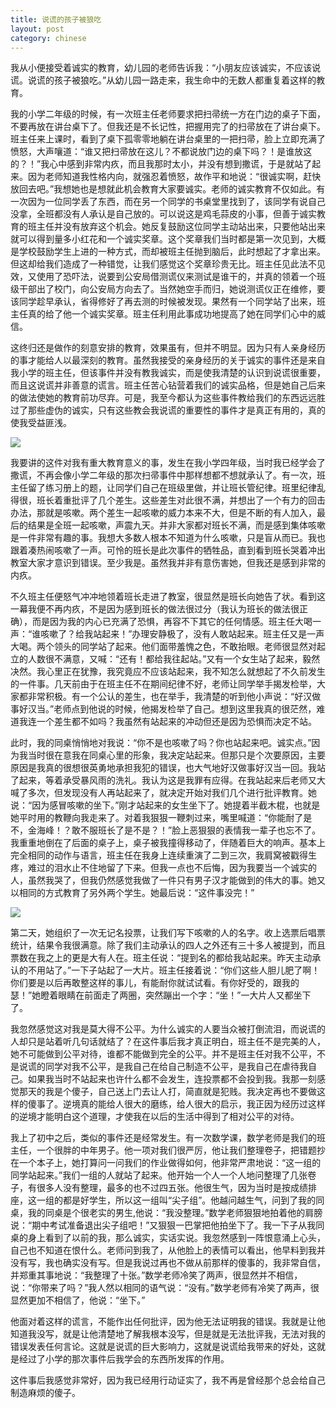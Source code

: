 ```yaml
---
title: 说谎的孩子被狼吃
layout: post
category: chinese
---
```


我从小便接受着诚实的教育，幼儿园的老师告诉我：“小朋友应该诚实，不应该说谎。说谎的孩子被狼吃。”从幼儿园一路走来，我生命中的无数人都重复着这样的教育。 

我的小学二年级的时候，有一次班主任老师要求把扫帚统一方在门边的桌子下面，不要再放在讲台桌下了。但我还是不长记性，把握用完了的扫帚放在了讲台桌下。班主任来上课时，看到了桌下孤零零地躺在讲台桌里的一把扫帚，脸上立即充满了愤怒，大声嚷道：“谁又把扫帚放在这儿？不都说放门边的桌下吗？！是谁放这的？！”我心中感到非常内疚，而且我那时太小，并没有想到撒谎，于是就站了起来。因为老师知道我性格内向，就强忍着愤怒，故作平和地说：“很诚实啊，赶快放回去吧。”我想她也是想就此机会教育大家要诚实。老师的诚实教育不仅如此。有一次因为一位同学丢了东西，而在另一个同学的书桌堂里找到了，该同学有说自己没拿，全班都没有人承认是自己放的。可以说这是鸡毛蒜皮的小事，但善于诚实教育的班主任并没有放弃这个机会。她反复鼓励这位同学主动站出来，只要他站出来就可以得到量多小红花和一个诚实奖章。这个奖章我们当时都是第一次见到，大概是学校鼓励学生上进的一种方式，而却被班主任抛到脑后，此时想起了才拿出来。但这却给我们造成了一种错觉，让我们感觉这个奖章珍贵无比。班主任见此法不见效，又使用了恐吓法，说要到公安局借测谎仪来测试是谁干的，并真的领着一个班级干部出了校门，向公安局方向去了。当然她空手而归，她说测谎仪正在维修，要该同学趁早承认，省得修好了再去测的时候被发现。果然有一个同学站了出来，班主任真的给了他一个诚实奖章。班主任利用此事成功地提高了她在同学们心中的威信。 

这终归还是做作的刻意安排的教育，效果虽有，但并不明显。因为只有人亲身经历的事才能给人以最深刻的教育。虽然我接受的亲身经历的关于诚实的事件还是来自我小学的班主任，但该事件并没有教我诚实，而是使我清楚的认识到说谎很重要，而且这说谎并非善意的谎言。班主任苦心钻营着我们的诚实品格，但是她自己后来的做法使她的教育前功尽弃。可是，我至今都认为这些事件教给我们的东西远远胜过了那些虚伪的诚实，只有这些教会我说谎的重要性的事件才是真正有用的，真的使我受益匪浅。 

<div class="row">
<div class="col-lg-12">
      <div class="thumbnail">
          <img src="{{site.img}}/lier1.jpg">
      </div>
</div>
</div>

我要讲的这件对我有重大教育意义的事，发生在我小学四年级，当时我已经学会了撒谎，不再会像小学二年级的那次扫帚事件中那样想都不想就承认了。有一次，班主任留了练习册上的题，让同学们自己在班级里做，并让班长管纪律。班里纪律乱得很，班长着重批评了几个差生。这些差生对此很不满，并想出了一个有力的回击办法，那就是咳嗽。两个差生一起咳嗽的威力本来不大，但是不断的有人加入，最后的结果是全班一起咳嗽，声震九天。并非大家都对班长不满，而是感到集体咳嗽是一件非常有趣的事。我想大多数人根本不知道为什么咳嗽，只是盲从而已。我也跟着凑热闹咳嗽了一声。可怜的班长是此次事件的牺牲品，直到看到班长哭着冲出教室大家才意识到错误。至少我是。虽然我并非有意伤害她，但我还是感到非常的内疚。

不久班主任便怒气冲冲地领着班长走进了教室，很显然是班长向她告了状。看到这一幕我便不再内疚，不是因为感到班长的做法很过分（我认为班长的做法很正确），而是因为我的内心已充满了恐惧，再容不下其它的任何情感。班主任大喝一声：“谁咳嗽了？给我站起来！”办理安静极了，没有人敢站起来。班主任又是一声大喝。两个领头的同学站了起来。他们面带羞愧之色，不敢抬眼。老师很显然对起立的人数很不满意，又喊：“还有！都给我往起站。”又有一个女生站了起来，毅然决然。我心里正在犹豫，我究竟应不应该站起来，我不知怎么就想起了不久前发生的一件事。几天前由于在班主任不在期间纪律不好，老师让同学举手揭发检举，大家都非常积极。有一个公认的差生，也在举手，我清楚的听到他小声说：“好汉做事好汉当。”老师点到他说的时候，他揭发检举了自己。想到这里我真的很茫然，难道我连一个差生都不如吗？我虽然有站起来的冲动但还是因为恐惧而决定不站。

此时，我的同桌悄悄地对我说：“你不是也咳嗽了吗？你也站起来吧。诚实点。”因为我当时很在意我在同桌心里的形象，我决定站起来。但那只是个次要原因，主要原因是我真的很想很英勇地承担我犯的错误，也大气地好汉做事好汉当一回。我站了起来，等着承受暴风雨的洗礼。我认为这是我罪有应得。在我站起来后老师又大喊了多次，但发现没有人再站起来了，就决定开始对我们几个进行批评教育。她说：“因为感冒咳嗽的坐下。”刚才站起来的女生坐下了。她提着半截木棍，也就是她平时用的教鞭向我走来了。对着我狠狠一鞭刺过来，嘴里喊道：“你能耐了是不，金海峰！？敢不服班长了是不是？！”脸上恶狠狠的表情我一辈子也忘不了。我重重地倒在了后面的桌子上，桌子被我撞得移动了，伴随着巨大的响声。基本上完全相同的动作与语言，班主任在我身上连续重演了二到三次，我肩窝被戳得生疼，难过的泪水止不住地留了下来。但我一点也不后悔，因为我要当一个诚实的人，虽然我哭了，但我仍然感觉我做了一件只有男子汉才能做到的伟大的事。她又以相同的方式教育了另外两个学生。她最后说：“这件事没完！”

<div class="row">
<div class="col-lg-12">
      <div class="thumbnail">
          <img src="{{site.img}}/lier2.jpg">
      </div>
</div>
</div>

第二天，她组织了一次无记名投票，让我们写下咳嗽的人的名字。收上选票后唱票统计，结果令我很满意。除了我们主动承认的四人之外还有三十多人被提到，而且票数在我之上的更是大有人在。班主任说：“提到名的都给我站起来。昨天主动承认的不用站了。”一下子站起了一大片。班主任接着说：“你们这些人胆儿肥了啊！你们要是以后再敢整这样的事儿，有能耐你就试试看。有你好受的，跟我的瑟！”她瞪着眼睛在前面走了两圈，突然蹦出一个字：“坐！”一大片人又都坐下了。 

我忽然感觉这对我是莫大得不公平。为什么诚实的人要当众被打倒流泪，而说谎的人却只是站着听几句话就结了？在这件事后我才真正明白，班主任不是完美的人，她不可能做到公平对待，谁都不能做到完全的公平。并不是班主任对我不公平，不是说谎的同学对我不公平，是我自己在给自己制造不公平，是我自己在虐待我自己。如果我当时不站起来也许什么都不会发生，连投票都不会投到我。我那一刻感觉那天的我是个傻子，自己送上门去让人打，简直就是犯贱。我决定再也不要做这样的傻事了。逆境真的能给人很大的磨练，给人很大的启示，我正因为经历过这样的逆境才能明白这个道理，才使我在以后的生活中得到了相对公平的对待。 

我上了初中之后，类似的事件还是经常发生。有一次数学课，数学老师是我们的班主任，一个很胖的中年男子。他一项对我们很严厉，他让我们整理卷子，把错题抄在一个本子上，她打算问一问我们的作业做得如何，他非常严肃地说：“这一组的同学站起来。”我们一组的人就站了起来。他开始一个人一个人地问整理了几张卷子，有很多人没有整理，最多的也不过四五张。他很生气，因为当时是按成绩排座，这一组的都是好学生，所以这一组叫“尖子组”。他越问越生气，问到了我的同桌，我的同桌是个很老实的男生,他说：“我没整理。”数学老师狠狠地拍着他的肩膀说：“期中考试准备退出尖子组吧！”又狠狠一巴掌把他拍坐下了。我一下子从我同桌的身上看到了以前的我，那么诚实，实话实说。我忽然感到一阵恨意涌上心头，自己也不知道在恨什么。老师问到我了，从他脸上的表情可以看出，他早料到我并没有写，我也确实没有写。但是我说过再也不做从前那样的傻事的，我非常自信，并郑重其事地说：“我整理了十张。”数学老师冷笑了两声，很显然并不相信，说：“你带来了吗？”我人然以相同的语气说：“没有。”数学老师有冷笑了两声，很显然更加不相信了，他说：“坐下。”

他面对着这样的谎言，不能作出任何批评，因为他无法证明我的错误。我就是让他知道我没写，就是让他清楚地了解我根本没写，但是就是无法批评我，无法对我的错误发表任何言论。这就是说谎的巨大影响力，这就是说谎给我带来的好处，这就是经过了小学的那次事件后我学会的东西所发挥的作用。 

这件事后我感觉非常好，因为我已经用行动证实了，我不再是曾经那个总会给自己制造麻烦的傻子。 

